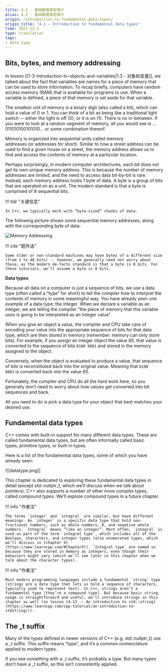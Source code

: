 ```yaml
---
title: 4.1 - 基础数据类型简介
alias: 4.1 - 基础数据类型简介
origin: /introduction-to-fundamental-data-types/
origin_title: "4.1 — Introduction to fundamental data types"
time: 2021-12-2
type: translation
tags:
- data type
---
```


## Bits, bytes, and memory addressing

In lesson [[1-3-Introduction-to-objects-and-variables|1.3 - 对象和变量]], we talked about the fact that variables are names for a piece of memory that can be used to store information. To recap briefly, computers have random access memory (RAM) that is available for programs to use. When a variable is defined, a piece of that memory is set aside for that variable.

The smallest unit of memory is a binary digit (also called a bit), which can hold a value of 0 or 1. You can think of a bit as being like a traditional light switch -- either the light is off (0), or it is on (1). There is no in-between. If you were to look at a random segment of memory, all you would see is …011010100101010… or some combination thereof.

Memory is organized into sequential units called memory addresses (or addresses for short). Similar to how a street address can be used to find a given house on a street, the memory address allows us to find and access the contents of memory at a particular location.

Perhaps surprisingly, in modern computer architectures, each bit does not get its own unique memory address. This is because the number of memory addresses are limited, and the need to access data bit-by-bit is rare. Instead, each memory address holds 1 byte of data. A byte is a group of bits that are operated on as a unit. The modern standard is that a byte is comprised of 8 sequential bits.

!!! tldr "关键信息"

	In C++, we typically work with “byte-sized” chunks of data.

The following picture shows some sequential memory addresses, along with the corresponding byte of data:

![Memory Addressing](https://www.learncpp.com/images/CppTutorial/Section2/MemoryAddresses.png?ezimgfmt=rs:188x180/rscb2/ng:webp/ngcb2)

!!! cite "题外话"

    Some older or non-standard machines may have bytes of a different size (from 1 to 48 bits) -- however, we generally need not worry about these, as the modern de-facto standard is that a byte is 8 bits. For these tutorials, we’ll assume a byte is 8 bits.

**Data types**

Because all data on a computer is just a sequence of bits, we use a data type (often called a “type” for short) to tell the compiler how to interpret the contents of memory in some meaningful way. You have already seen one example of a data type: the integer. When we declare a variable as an integer, we are telling the compiler “the piece of memory that this variable uses is going to be interpreted as an integer value”.

When you give an object a value, the compiler and CPU take care of encoding your value into the appropriate sequence of bits for that data type, which are then stored in memory (remember: memory can only store bits). For example, if you assign an integer object the value _65_, that value is converted to the sequence of bits `0100 0001` and stored in the memory assigned to the object.

Conversely, when the object is evaluated to produce a value, that sequence of bits is reconstituted back into the original value. Meaning that `0100 0001` is converted back into the value _65_.

Fortunately, the compiler and CPU do all the hard work here, so you generally don’t need to worry about how values get converted into bit sequences and back.

All you need to do is pick a data type for your object that best matches your desired use.

## Fundamental data types

C++ comes with built-in support for many different data types. These are called fundamental data types, but are often informally called basic types, primitive types, or built-in types.

Here is a list of the fundamental data types, some of which you have already seen:

![[datatype.png]]


This chapter is dedicated to exploring these fundamental data types in detail (except std::nullptr_t, which we’ll discuss when we talk about pointers). C++ also supports a number of other more complex types, called _compound types_. We’ll explore compound types in a future chapter.

!!! info "作者注"

	The terms `integer` and `integral` are similar, but have different meanings. An `integer` is a specific data type that hold non-fractional numbers, such as whole numbers, 0, and negative whole numbers. `Integral` means “like an integer”. Most often, `integral` is used as part of the term `integral type`, which includes all of the Boolean, characters, and integer types (also enumerated types, which we’ll discuss in [chapter 9](https://www.learncpp.com/#Chapter9)). `Integral type` are named so because they are stored in memory as integers, even though their behaviors might vary (which we’ll see later in this chapter when we talk about the character types).

!!! info "作者注"

	Most modern programming languages include a fundamental `string` type (strings are a data type that lets us hold a sequence of characters, typically used to represent text). In C++, strings aren’t a fundamental type (they’re a compound type). But because basic string usage is straightforward and useful, we’ll introduce strings in this chapter as well (in lesson [4.13 -- An introduction to std::string](https://www.learncpp.com/cpp-tutorial/an-introduction-to-stdstring/)).

## The _t suffix

Many of the types defined in newer versions of C++ (e.g. std::nullptr_t) use a _t suffix. This suffix means “type”, and it’s a common nomenclature applied to modern types.

If you see something with a _t suffix, it’s probably a type. But many types don’t have a _t suffix, so this isn’t consistently applied.